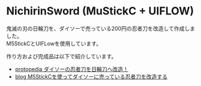 # NichirinSword (MuStickC + UIFLOW) 

鬼滅の刃の日輪刀を、ダイソーで売っている200円の忍者刀を改造して作成しました。  
M5StickCとUIFLowを使用しています。  


作り方および完成品は以下で紹介しています。  

* [protopedia ダイソーの忍者刀を日輪刀へ改造！](https://protopedia.net/prototype/3009)
* [blog M5StickCを使ってダイソーに売っている忍者刀を改造する](https://yamaccu.github.io/tech/20220430_diy-nichirinto)